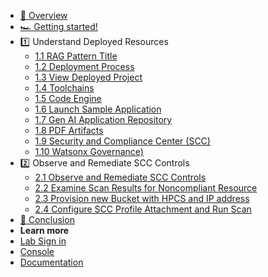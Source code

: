 - [🔎 Overview](README.md)
- [🏎️ Getting started!](1-getting-started.md)
- 1️⃣ Understand Deployed Resources
    * [1.1 RAG Pattern Title](2_1-nav-rag-tile.md)
    * [1.2 Deployment Process](2_2-deployment-process.md)
    * [1.3 View Deployed Project](2_3-view-deployed-project.md)
    * [1.4 Toolchains](2_4-toolchains.md)
    * [1.5 Code Engine](2_5-code-engine.md)
    * [1.6 Launch Sample Application](2_6-launch-app.md)
    * [1.7 Gen AI Application Repository](2_7-repo.md)
    * [1.8 PDF Artifacts](2_8-pdfs.md)
    * [1.9 Security and Compliance Center (SCC)](2_8-scc.md)
    * [1.10 Watsonx Governance)](2_9-watsonx-governance.md)
- 2️⃣ Observe and Remediate SCC Controls
    * [2.1 Observe and Remediate SCC Controls](3_1-observe-scc.md)
    * [2.2 Examine Scan Results for Noncompliant Resource](3_2-exam-scan-results.md)
    * [2.3 Provision new Bucket with HPCS and IP address](3_3-provision-bucket.md) 
    * [2.4 Configure SCC Profile Attachment and Run Scan](3_4-config-profile-scan.md) 
- [🏁 Conclusion](conclusion.md)
- **Learn more**
- [Lab Sign in](https://ibm.biz/txc-XXX-invite)
- [Console](https://cloud.ibm.com/)
- [Documentation](https://cloud.ibm.com/docs/)


